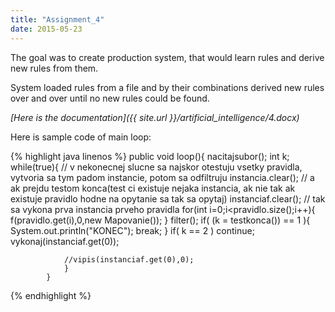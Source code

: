 ```yaml
---
title: "Assignment_4"
date: 2015-05-23
---
```


The goal was to create production system, that would learn rules and derive new rules from them.

<!--excerpt--> 

System loaded rules from a file and by their combinations derived new rules over and over until no new rules could be found.

*[Here is the documentation]({{ site.url }}/artificial_intelligence/4.docx)*

Here is sample code of main loop:


{% highlight java linenos %}
 public void loop(){
				nacitajsubor();
				int k;
				while(true){  // v nekonecnej slucne sa najskor    otestuju vsetky pravidla, vytvoria sa tym padom instancie, potom sa odfiltruju 
				instancia.clear(); // a ak prejdu testom konca(test ci existuje nejaka instancia, ak nie tak ak existuje pravidlo hodne na opytanie sa tak sa opytaj)
				instanciaf.clear();	 // tak sa vykona prva instancia prveho pravidla
				for(int i=0;i<pravidlo.size();i++){ 					
					f(pravidlo.get(i),0,new Mapovanie()); }
				filter(); 
				if( (k = testkonca()) == 1 ){
					System.out.println("KONEC"); break;
				}
				if( k == 2 )
					continue;
				vykonaj(instanciaf.get(0));
				
				//vipis(instanciaf.get(0),0);
				}
			}
{% endhighlight %}


